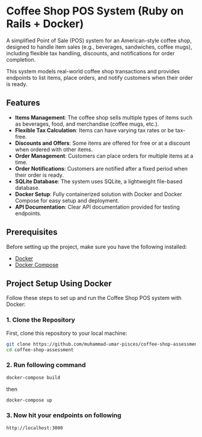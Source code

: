 # Coffee Shop POS System (Ruby on Rails + Docker)

A simplified Point of Sale (POS) system for an American-style coffee shop, designed to handle item sales (e.g., beverages, sandwiches, coffee mugs), including flexible tax handling, discounts, and notifications for order completion.

This system models real-world coffee shop transactions and provides endpoints to list items, place orders, and notify customers when their order is ready.

## Features

- **Items Management**: The coffee shop sells multiple types of items such as beverages, food, and merchandise (coffee mugs, etc.).
- **Flexible Tax Calculation**: Items can have varying tax rates or be tax-free.
- **Discounts and Offers**: Some items are offered for free or at a discount when ordered with other items.
- **Order Management**: Customers can place orders for multiple items at a time.
- **Order Notifications**: Customers are notified after a fixed period when their order is ready.
- **SQLite Database**: The system uses SQLite, a lightweight file-based database.
- **Docker Setup**: Fully containerized solution with Docker and Docker Compose for easy setup and deployment.
- **API Documentation**: Clear API documentation provided for testing endpoints.

## Prerequisites

Before setting up the project, make sure you have the following installed:

- [Docker](https://docs.docker.com/get-docker/)
- [Docker Compose](https://docs.docker.com/compose/install/)

## Project Setup Using Docker

Follow these steps to set up and run the Coffee Shop POS system with Docker:

### 1. Clone the Repository

First, clone this repository to your local machine:

```bash
git clone https://github.com/muhammad-umar-pisces/coffee-shop-assessment.git
cd coffee-shop-assessment
```

### 2. Run following command 
```bash
docker-compose build
```
then
```bash
docker-compose up
```

### 3. Now hit your endpoints on following
```bash 
http://localhost:3000
```
